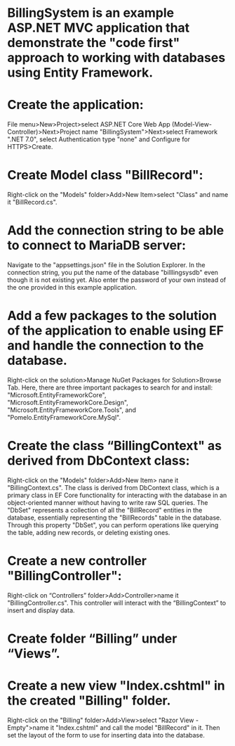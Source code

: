 # BillingSystem is an example ASP.NET MVC application that demonstrate the "code first" approach to working with databases using Entity Framework.
# Create the application:
File menu>New>Project>select ASP.NET Core Web App (Model-View-Controller)>Next>Project name "BillingSystem">Next>select Framework ".NET 7.0", select Authentication type "none" and Configure for HTTPS>Create.
# Create Model class "BillRecord":
Right-click on the "Models" folder>Add>New Item>select "Class" and name it "BillRecord.cs".
# Add the connection string to be able to connect to MariaDB server:
Navigate to the "appsettings.json" file in the Solution Explorer. 
In the connection string, you put the name of the database "billlingsysdb" even though it is not existing yet. 
Also enter the password of your own instead of the one provided in this example application.
# Add a few packages to the solution of the application to enable using EF and handle the connection to the database. 
Right-click on the solution>Manage NuGet Packages for Solution>Browse Tab. 
Here, there are three important packages to search for and install: "Microsoft.EntityFrameworkCore", "Microsoft.EntityFrameworkCore.Design", "Microsoft.EntityFrameworkCore.Tools", and "Pomelo.EntityFrameworkCore.MySql".
# Create the class “BillingContext" as derived from DbContext class:
Right-click on the "Models" folder>Add>New Item> nane it "BillingContext.cs". 
The class is derived from DbContext class, which is a primary class in EF Core functionality for interacting with the database in an object-oriented manner without having to write raw SQL queries.
The "DbSet" represents a collection of all the "BillRecord" entities in the database, essentially representing the "BillRecords" table in the database. 
Through this property "DbSet", you can perform operations like querying the table, adding new records, or deleting existing ones.
# Create a new controller "BillingController":
Right-click on “Controllers” folder>Add>Controller>name it "BillingController.cs".
This controller will interact with the “BillingContext” to insert and display data.
# Create folder “Billing” under “Views”. 
# Create a new view "Index.cshtml" in the created "Billing" folder.
Right-click on the "Billing" folder>Add>View>select "Razor View - Empty">name it "Index.cshtml" and call the model "BillRecord" in it.
Then set the layout of the form to use for inserting data into the database.
